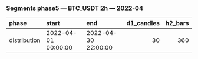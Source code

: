 ### Segments phase5 — BTC_USDT 2h — 2022-04

| phase        | start               | end                 |   d1_candles |   h2_bars |
|:-------------|:--------------------|:--------------------|-------------:|----------:|
| distribution | 2022-04-01 00:00:00 | 2022-04-30 22:00:00 |           30 |       360 |